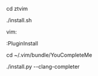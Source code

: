 cd ztvim

./install.sh

vim:

:PluginInstall 

cd ~/.vim/bundle/YouCompleteMe

./install.py --clang-completer

